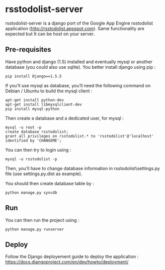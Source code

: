 rsstodolist-server
==================

rsstodolist-server is a django port of the Google App Engine rsstodolist application (http://rsstodolist.appspot.com).
Same functionality are expected but It can be host on your server.

Pre-requisites
--------------

Have python and django (1.5) installed and eventually mysql or another database (you could also use sqlite).
You better install django using pip :

    pip install Django==1.5.5

If you’ll use mysql as database, you’ll need the following command on Debian / Ubuntu to build the mysql client :

    apt-get install python-dev
    apt-get install libmysqlclient-dev
    pip install mysql-python

Then create a database and a dedicated user, for mysql :

    mysql -u root -p
    create database rsstodolist;
    grant all privileges on rsstodolist.* to 'rsstodolist'@'localhost' identified by 'CHANGEME';

You can then try to login using :

    mysql -u rsstodolist -p

Then, you’ll have to change database information in rsstodolist\settings.py file (use settings.py.dist as example).


You should then create database table by :

    python manage.py syncdb


Run
----

You can then run the project using :

    python manage.py runserver


Deploy
------

Follow the Django deployement guide to deploy the application : https://docs.djangoproject.com/en/dev/howto/deployment/

